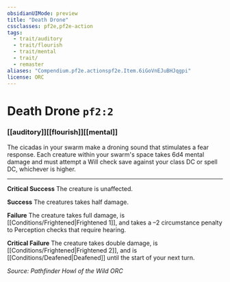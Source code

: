 ```yaml
---
obsidianUIMode: preview
title: "Death Drone"
cssclasses: pf2e,pf2e-action
tags:
  - trait/auditory
  - trait/flourish
  - trait/mental
  - trait/
  - remaster
aliases: "Compendium.pf2e.actionspf2e.Item.6iGoVnEJuBHJqgpi"
license: ORC
---
```

# Death Drone `pf2:2`

### [[auditory]][[flourish]][[mental]]






The cicadas in your swarm make a droning sound that stimulates a fear response. Each creature within your swarm's space takes 6d4 mental damage and must attempt a Will check save against your class DC or spell DC, whichever is higher.

* * *

**Critical Success** The creature is unaffected.

**Success** The creatures takes half damage.

**Failure** The creature takes full damage, is [[Conditions/Frightened|Frightened 1]], and takes a –2 circumstance penalty to Perception checks that require hearing.

**Critical Failure** The creature takes double damage, is [[Conditions/Frightened|Frightened 2]], and is [[Conditions/Deafened|Deafened]] until the start of your next turn.

*Source: Pathfinder Howl of the Wild*
*ORC*